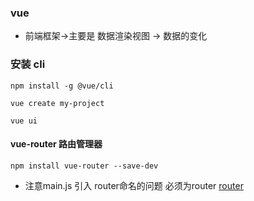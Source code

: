 ### vue

- 前端框架->主要是 数据渲染视图  -> 数据的变化

### 安装 cli

```
npm install -g @vue/cli

vue create my-project

vue ui
```

#### vue-router 路由管理器

```
npm install vue-router --save-dev
```

- 注意main.js 引入 router命名的问题 必须为router [router](https://router.vuejs.org)


